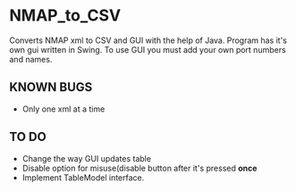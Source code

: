 # NMAP_to_CSV
Converts NMAP xml to CSV and GUI with the help of Java. Program has it's own gui written in Swing. To use GUI you must add your own port numbers and names.
## KNOWN BUGS
- Only one xml at a time
## TO DO
- Change the way GUI updates table
- Disable option for misuse(disable button after it's pressed **once**
- Implement TableModel interface.
